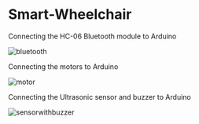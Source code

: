 # Smart-Wheelchair




Connecting the HC-06 Bluetooth module to Arduino

![bluetooth](https://user-images.githubusercontent.com/83825004/185801422-af13146d-5571-4d20-9a0c-284644ffe32b.png)


Connecting the motors to Arduino

![motor](https://user-images.githubusercontent.com/83825004/185801466-a46c516b-7346-4a54-a007-4e097becb795.png)


Connecting the Ultrasonic sensor and buzzer to Arduino

![sensorwithbuzzer](https://user-images.githubusercontent.com/83825004/185801487-467a9a88-fa96-4b85-8946-7ae0482128f0.png)

